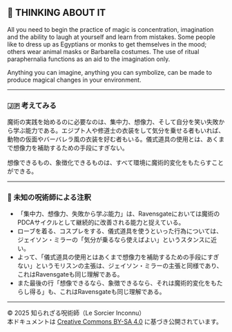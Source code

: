 ## 🧛 THINKING ABOUT IT

All you need to begin the practice of magic is concentration, imagination and the ability to laugh at yourself and learn from mistakes. Some people like to dress up as Egyptians or monks to get themselves in the mood; others wear animal masks or Barbarella costumes. The use of ritual paraphernalia functions as an aid to the imagination only.  

Anything you can imagine, anything you can symbolize, can be made to produce magical changes in your environment.

---

### 🇯🇵 考えてみる

魔術の実践を始めるのに必要なのは、集中力、想像力、そして自分を笑い失敗から学ぶ能力である。エジプト人や修道士の衣装をして気分を乗せる者もいれば、動物の仮面やバーバレラ風の衣装を好む者もいる。儀式道具の使用とは、あくまで想像力を補助するための手段にすぎない。  

想像できるもの、象徴化できるものは、すべて環境に魔術的変化をもたらすことができる。

---

### 🐌 未知の呪術師による注釈

- 「集中力、想像力、失敗から学ぶ能力」は、Ravensgateにおいては魔術のPDCAサイクルとして継続的に改善される能力と捉えている。
- ローブを着る、コスプレをする、儀式道具を使うといった行為については、ジェイソン・ミラーの「気分が乗るなら使えばよい」というスタンスに近い。
- よって、「儀式道具の使用とはあくまで想像力を補助するための手段にすぎない」というモリスンの主張は、ジェイソン・ミラーの主張と同様であり、これはRavensgateも同じ理解である。
- また最後の行「想像できるなら、象徴できるなら、それは魔術的変化をもたらし得る」も、これはRavensgateも同じ理解である。

---

© 2025 知られざる呪術師（Le Sorcier Inconnu）  
本ドキュメントは [Creative Commons BY-SA 4.0](https://creativecommons.org/licenses/by-sa/4.0/deed.ja) に基づき公開されています。
